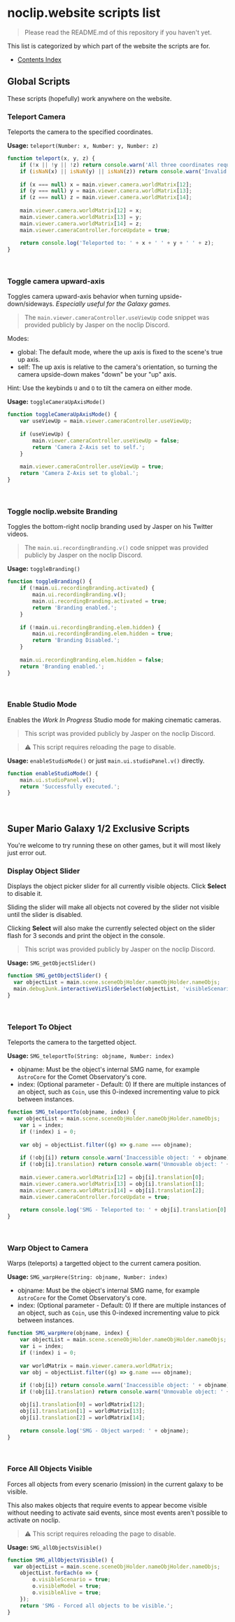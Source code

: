 # noclip.website scripts list
> Please read the README.md of this repository if you haven't yet.

This list is categorized by which part of the website the scripts are for.

- [Contents Index](https://github.com/jhmaster2000/NoclipUtils#contents-index)

## Global Scripts
These scripts (hopefully) work anywhere on the website.

### Teleport Camera
Teleports the camera to the specified coordinates.

**Usage:** `teleport(Number: x, Number: y, Number: z)`
```js
function teleport(x, y, z) {
	if (!x || !y || !z) return console.warn('All three coordinates required.');
	if (isNaN(x) || isNaN(y) || isNaN(z)) return console.warn('Invalid coordinates.');
	
	if (x === null) x = main.viewer.camera.worldMatrix[12];
	if (y === null) y = main.viewer.camera.worldMatrix[13];
	if (z === null) z = main.viewer.camera.worldMatrix[14];
    
    main.viewer.camera.worldMatrix[12] = x;
    main.viewer.camera.worldMatrix[13] = y;
    main.viewer.camera.worldMatrix[14] = z;
    main.viewer.cameraController.forceUpdate = true;
    
    return console.log('Teleported to: ' + x + ' ' + y + ' ' + z);
}
```

​
### Toggle camera upward-axis
Toggles camera upward-axis behavior when turning upside-down/sideways. *Especially useful for the Galaxy games.*
> The `main.viewer.cameraController.useViewUp` code snippet was provided publicly by Jasper on the noclip Discord.

Modes:
- global: The default mode, where the up axis is fixed to the scene's true up axis.
- self: The up axis is relative to the camera's orientation, so turning the camera upside-down makes "down" be your "up" axis.

Hint: Use the keybinds `U` and `O` to tilt the camera on either mode.

**Usage:** `toggleCameraUpAxisMode()`
```js
function toggleCameraUpAxisMode() {
	var useViewUp = main.viewer.cameraController.useViewUp;
	
	if (useViewUp) {
		main.viewer.cameraController.useViewUp = false;
		return 'Camera Z-Axis set to self.';
	}
	
	main.viewer.cameraController.useViewUp = true;
	return 'Camera Z-Axis set to global.';
}
```

​
### Toggle noclip.website Branding
Toggles the bottom-right noclip branding used by Jasper on his Twitter videos.
> The `main.ui.recordingBranding.v()` code snippet was provided publicly by Jasper on the noclip Discord.

**Usage:** `toggleBranding()`
```js
function toggleBranding() {
	if (!main.ui.recordingBranding.activated) {
		main.ui.recordingBranding.v();
		main.ui.recordingBranding.activated = true;
		return 'Branding enabled.';
	}
	
	if (!main.ui.recordingBranding.elem.hidden) {
		main.ui.recordingBranding.elem.hidden = true;
		return 'Branding Disabled.';
	}
	
	main.ui.recordingBranding.elem.hidden = false;
	return 'Branding enabled.';
}
```

​
### Enable Studio Mode
Enables the *Work In Progress* Studio mode for making cinematic cameras.
> This script was provided publicly by Jasper on the noclip Discord.

> ⚠️ This script requires reloading the page to disable.

**Usage:** `enableStudioMode()` or just `main.ui.studioPanel.v()` directly.
```js
function enableStudioMode() {
	main.ui.studioPanel.v();
	return 'Successfully executed.';
}
```

​
## Super Mario Galaxy 1/2 Exclusive Scripts
You're welcome to try running these on other games, but it will most likely just error out.

### Display Object Slider
Displays the object picker slider for all currently visible objects. Click **Select** to disable it.

Sliding the slider will make all objects not covered by the slider not visible until the slider is disabled.

Clicking **Select** will also make the currently selected object on the slider flash for 3 seconds and print the object in the console.
> This script was provided publicly by Jasper on the noclip Discord.

**Usage:** `SMG_getObjectSlider()`
```js
function SMG_getObjectSlider() {
  var objectList = main.scene.sceneObjHolder.nameObjHolder.nameObjs;
  main.debugJunk.interactiveVizSliderSelect(objectList, 'visibleScenario');
}
```

​
### Teleport To Object
Teleports the camera to the targetted object.

**Usage:** `SMG_teleportTo(String: objname, Number: index)`
- objname: Must be the object's internal SMG name, for example `AstroCore` for the Comet Observatory's core.
- index: (Optional parameter - Default: 0) If there are multiple instances of an object, such as `Coin`, use this 0-indexed incrementing value to pick between instances.
```js
function SMG_teleportTo(objname, index) {
  var objectList = main.scene.sceneObjHolder.nameObjHolder.nameObjs;
	var i = index;
	if (!index) i = 0;
	
	var obj = objectList.filter((g) => g.name === objname);
	
    if (!obj[i]) return console.warn('Inaccessible object: ' + objname);
    if (!obj[i].translation) return console.warn('Unmovable object: ' + objname);
    
    main.viewer.camera.worldMatrix[12] = obj[i].translation[0];
    main.viewer.camera.worldMatrix[13] = obj[i].translation[1];
    main.viewer.camera.worldMatrix[14] = obj[i].translation[2];
    main.viewer.cameraController.forceUpdate = true;
    
    return console.log('SMG - Teleported to: ' + obj[i].translation[0] + ' ' + obj[i].translation[1] + ' ' + obj[i].translation[2]);
}
```

​
### Warp Object to Camera
Warps (teleports) a targetted object to the current camera position.

**Usage:** `SMG_warpHere(String: objname, Number: index)`
- objname: Must be the object's internal SMG name, for example `AstroCore` for the Comet Observatory's core.
- index: (Optional parameter - Default: 0) If there are multiple instances of an object, such as `Coin`, use this 0-indexed incrementing value to pick between instances.
```js
function SMG_warpHere(objname, index) {
    var objectList = main.scene.sceneObjHolder.nameObjHolder.nameObjs;
    var i = index;
    if (!index) i = 0;
    
    var worldMatrix = main.viewer.camera.worldMatrix;
    var obj = objectList.filter((g) => g.name === objname);
    
    if (!obj[i]) return console.warn('Inaccessible object: ' + objname);
    if (!obj[i].translation) return console.warn('Unmovable object: ' + objname);

    obj[i].translation[0] = worldMatrix[12];
    obj[i].translation[1] = worldMatrix[13];
    obj[i].translation[2] = worldMatrix[14];
    
    return console.log('SMG - Object warped: ' + objname);
}
```

​
### Force All Objects Visible
Forces all objects from every scenario (mission) in the current galaxy to be visible.

This also makes objects that require events to appear become visible without needing to activate said events, since most events aren't possible to activate on noclip.
> ⚠️ This script requires reloading the page to disable.

**Usage:** `SMG_allObjectsVisible()`
```js
function SMG_allObjectsVisible() {
  var objectList = main.scene.sceneObjHolder.nameObjHolder.nameObjs;
	objectList.forEach(o => {
		o.visibleScenario = true;
		o.visibleModel = true;
		o.visibleAlive = true;
	});
	return 'SMG - Forced all objects to be visible.';
}
```
